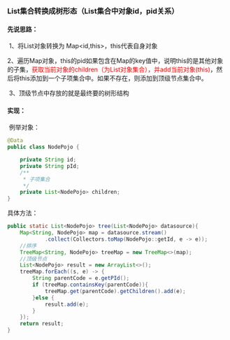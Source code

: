 ### List集合转换成树形态（List集合中对象id，pid关系）

#### 先说思路：

​	1、将List对象转换为 Map<id,this>，this代表自身对象

​	2、遍历Map对象，this的pid如果包含在Map的key值中，说明this的是其他对象的子集，<font color='red'>获取当前对象的children（为List对象集合），并add当前对象(this)</font>，然后将this添加到一个子项集合中。如果不存在，则添加到顶级节点集合中。

​	3、顶级节点中存放的就是最终要的树形结构

#### 实现：

​	例举对象：

```java
@Data
public class NodePojo {

    private String id;
    private String pId;
    /**
     * 子项集合
     */
    private List<NodePojo> children;
}
```



具体方法：

```java
public static List<NodePojo> tree(List<NodePojo> datasource){
    Map<String, NodePojo> map = datasource.stream()
    		.collect(Collectors.toMap(NodePojo::getId, e -> e));
    //排序
    TreeMap<String, NodePojo> treeMap = new TreeMap<>(map);
    //顶级节点
    List<NodePojo> result = new ArrayList<>();
    treeMap.forEach((s, e) -> {
        String parentCode = e.getPId();
        if (treeMap.containsKey(parentCode)){
        	treeMap.get(parentCode).getChildren().add(e);
        }else {
        	result.add(e);
        }
    });
    return result;
}
```

